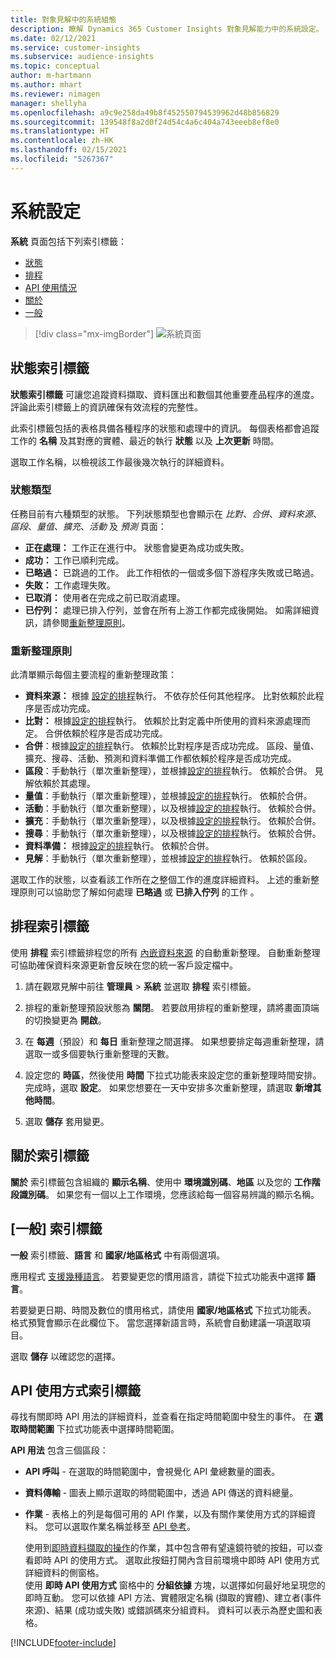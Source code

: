 ```yaml
---
title: 對象見解中的系統組態
description: 瞭解 Dynamics 365 Customer Insights 對象見解能力中的系統設定。
ms.date: 02/12/2021
ms.service: customer-insights
ms.subservice: audience-insights
ms.topic: conceptual
author: m-hartmann
ms.author: mhart
ms.reviewer: nimagen
manager: shellyha
ms.openlocfilehash: a9c9e258da49b8f452550794539962d48b856829
ms.sourcegitcommit: 139548f8a2d0f24d54c4a6c404a743eeeb8ef8e0
ms.translationtype: HT
ms.contentlocale: zh-HK
ms.lasthandoff: 02/15/2021
ms.locfileid: "5267367"
---
```

# <a name="system-configuration"></a>系統設定

**系統** 頁面包括下列索引標籤：
- [狀態](#status-tab)
- [排程](#schedule-tab)
- [API 使用情況](#api-usage-tab)
- [關於](#about-tab)
- [一般](#general-tab)

> [!div class="mx-imgBorder"]
> ![系統頁面](media/system-tabs.png "系統頁面")

## <a name="status-tab"></a>狀態索引標籤

**狀態索引標籤** 可讓您追蹤資料擷取、資料匯出和數個其他重要產品程序的進度。 評論此索引標籤上的資訊確保有效流程的完整性。

此索引標籤包括的表格具備各種程序的狀態和處理中的資訊。 每個表格都會追蹤工作的 **名稱** 及其對應的實體、最近的執行 **狀態** 以及 **上次更新** 時間。

選取工作名稱，以檢視該工作最後幾次執行的詳細資料。

### <a name="status-types"></a>狀態類型

任務目前有六種類型的狀態。 下列狀態類型也會顯示在 *比對*、*合併*、*資料來源*、*區段*、*量值*、*擴充*、*活動* 及 *預測* 頁面：

- **正在處理：** 工作正在進行中。 狀態會變更為成功或失敗。
- **成功：** 工作已順利完成。
- **已略過：** 已跳過的工作。 此工作相依的一個或多個下游程序失敗或已略過。
- **失敗：** 工作處理失敗。
- **已取消：** 使用者在完成之前已取消處理。
- **已佇列：** 處理已排入佇列，並會在所有上游工作都完成後開始。 如需詳細資訊，請參閱[重新整理原則](#refresh-policies)。

### <a name="refresh-policies"></a>重新整理原則

此清單顯示每個主要流程的重新整理政策：

- **資料來源：** 根據 [設定的排程](#schedule-tab)執行。 不依存於任何其他程序。 比對依賴於此程序是否成功完成。
- **比對：** 根據[設定的排程](#schedule-tab)執行。 依賴於比對定義中所使用的資料來源處理而定。 合併依賴於程序是否成功完成。
- **合併**：根據[設定的排程](#schedule-tab)執行。 依賴於比對程序是否成功完成。 區段、量值、擴充、搜尋、活動、預測和資料準備工作都依賴於程序是否成功完成。
- **區段**：手動執行（單次重新整理），並根據[設定的排程](#schedule-tab)執行。 依賴於合併。 見解依賴於其處理。
- **量值**：手動執行（單次重新整理），並根據[設定的排程](#schedule-tab)執行。 依賴於合併。
- **活動**：手動執行（單次重新整理），以及根據[設定的排程](#schedule-tab)執行。 依賴於合併。
- **擴充**：手動執行（單次重新整理），以及根據[設定的排程](#schedule-tab)執行。 依賴於合併。
- **搜尋**：手動執行（單次重新整理），以及根據[設定的排程](#schedule-tab)執行。 依賴於合併。
- **資料準備：** 根據[設定的排程](#schedule-tab)執行。 依賴於合併。
- **見解**：手動執行（單次重新整理），並根據[設定的排程](#schedule-tab)執行。 依賴於區段。

選取工作的狀態，以查看該工作所在之整個工作的進度詳細資料。 上述的重新整理原則可以協助您了解如何處理 **已略過** 或 **已排入佇列** 的工作 。

## <a name="schedule-tab"></a>排程索引標籤

使用 **排程** 索引標籤排程您的所有 [內嵌資料來源](data-sources.md) 的自動重新整理。 自動重新整理可協助確保資料來源更新會反映在您的統一客戶設定檔中。

1. 請在觀眾見解中前往 **管理員**  > **系統** 並選取 **排程** 索引標籤。

2. 排程的重新整理預設狀態為 **關閉**。 若要啟用排程的重新整理，請將畫面頂端的切換變更為 **開啟**。

3. 在 **每週**（預設）和 **每日** 重新整理之間選擇。 如果想要排定每週重新整理，請選取一或多個要執行重新整理的天數。

4. 設定您的 **時區**，然後使用 **時間** 下拉式功能表來設定您的重新整理時間安排。 完成時，選取 **設定**。 如果您想要在一天中安排多次重新整理，請選取 **新增其他時間**。

5. 選取 **儲存** 套用變更。

## <a name="about-tab"></a>關於索引標籤

**關於** 索引標籤包含組織的 **顯示名稱**、使用中 **環境識別碼**、**地區** 以及您的 **工作階段識別碼**。 如果您有一個以上工作環境，您應該給每一個容易辨識的顯示名稱。

## <a name="general-tab"></a>[一般] 索引標籤

**一般** 索引標籤、**語言** 和 **國家/地區格式** 中有兩個選項。

應用程式 [支援幾種語言](supported-languages.md)。 若要變更您的慣用語言，請從下拉式功能表中選擇 **語言**。

若要變更日期、時間及數位的慣用格式，請使用 **國家/地區格式** 下拉式功能表。 格式預覽會顯示在此欄位下。 當您選擇新語言時，系統會自動建議一項選取項目。

選取 **儲存** 以確認您的選擇。

## <a name="api-usage-tab"></a>API 使用方式索引標籤

尋找有關即時 API 用法的詳細資料，並查看在指定時間範圍中發生的事件。 在 **選取時間範圍** 下拉式功能表中選擇時間範圍。 

**API 用法** 包含三個區段： 
- **API 呼叫** - 在選取的時間範圍中，會視覺化 API 彙總數量的圖表。

- **資料傳輸** - 圖表上顯示選取的時間範圍中，透過 API 傳送的資料總量。

-  **作業** - 表格上的列是每個可用的 API 作業，以及有關作業使用方式的詳細資料。 您可以選取作業名稱並移至 [API 參考](https://developer.ci.ai.dynamics.com/api-details#api=CustomerInsights&operation=Get-all-instances)。

   使用到[即時資料擷取的操作](real-time-data-ingestion.md)的作業，其中包含帶有望遠鏡符號的按鈕，可以查看即時 API 的使用方式。 選取此按鈕打開內含目前環境中即時 API 使用方式詳細資料的側窗格。   
   使用 **即時 API 使用方式** 窗格中的 **分組依據** 方塊，以選擇如何最好地呈現您的即時互動。 您可以依據 API 方法、實體限定名稱 (擷取的實體)、建立者(事件來源)、結果 (成功或失敗) 或錯誤碼來分組資料。 資料可以表示為歷史圖和表格。


[!INCLUDE[footer-include](../includes/footer-banner.md)]